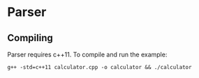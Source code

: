 Parser
======

Compiling
---------
Parser requires c++11. To compile and run the example: 

```
g++ -std=c++11 calculator.cpp -o calculator && ./calculator
```

